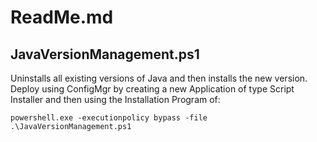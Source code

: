 # ReadMe.md

## JavaVersionManagement.ps1
Uninstalls all existing versions of Java and then installs the new version.  
Deploy using ConfigMgr by creating a new Application of type Script Installer and then using the Installation Program of:
```
powershell.exe -executionpolicy bypass -file .\JavaVersionManagement.ps1
```

